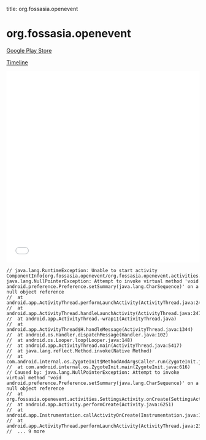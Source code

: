 title: org.fossasia.openevent

# org.fossasia.openevent

[Google Play Store](https://play.google.com/store/apps/details?id=org.fossasia.openevent)

[Timeline](./vis-timeline.html)

<iframe src="./vis-timeline.html" width="100%" height="500px" style="border:none;"></iframe>

```
// java.lang.RuntimeException: Unable to start activity ComponentInfo{org.fossasia.openevent/org.fossasia.openevent.activities.SettingsActivity}: java.lang.NullPointerException: Attempt to invoke virtual method 'void android.preference.Preference.setSummary(java.lang.CharSequence)' on a null object reference
// 	at android.app.ActivityThread.performLaunchActivity(ActivityThread.java:2416)
// 	at android.app.ActivityThread.handleLaunchActivity(ActivityThread.java:2476)
// 	at android.app.ActivityThread.-wrap11(ActivityThread.java)
// 	at android.app.ActivityThread$H.handleMessage(ActivityThread.java:1344)
// 	at android.os.Handler.dispatchMessage(Handler.java:102)
// 	at android.os.Looper.loop(Looper.java:148)
// 	at android.app.ActivityThread.main(ActivityThread.java:5417)
// 	at java.lang.reflect.Method.invoke(Native Method)
// 	at com.android.internal.os.ZygoteInit$MethodAndArgsCaller.run(ZygoteInit.java:726)
// 	at com.android.internal.os.ZygoteInit.main(ZygoteInit.java:616)
// Caused by: java.lang.NullPointerException: Attempt to invoke virtual method 'void android.preference.Preference.setSummary(java.lang.CharSequence)' on a null object reference
// 	at org.fossasia.openevent.activities.SettingsActivity.onCreate(SettingsActivity.java:56)
// 	at android.app.Activity.performCreate(Activity.java:6251)
// 	at android.app.Instrumentation.callActivityOnCreate(Instrumentation.java:1107)
// 	at android.app.ActivityThread.performLaunchActivity(ActivityThread.java:2369)
// 	... 9 more

```



